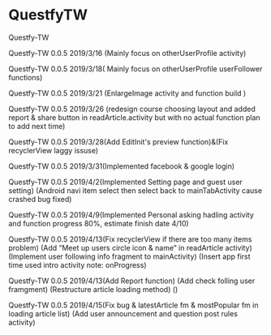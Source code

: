 # QuestfyTW
Questfy-TW

Questfy-TW 0.0.5 2019/3/16 (Mainly focus on otherUserProfile activity)

Questfy-TW 0.0.5 2019/3/18( Mainly focus on otherUserProfile userFollower functions)

Questfy-TW 0.0.5 2019/3/21 (EnlargeImage activity and function build )

Questfy-TW 0.0.5 2019/3/26 (redesign course choosing layout and added report & share button in readArticle.activity but with no actual function plan to add next time)

Questfy-TW 0.0.5 2019/3/28(Add EditInit's preview function)&(Fix recyclerView laggy issuse)

Questfy-TW 0.0.5 2019/3/31(Implemented facebook & google login)

Questfy-TW 0.0.5 2019/4/2(Implemented Setting page and guest user setting)
                          (Android navi item select then select back to mainTabActivity cause crashed bug fixed)

Questfy-TW 0.0.5 2019/4/9(Implemented Personal asking hadling activity and function progress 80%, estimate finish date 4/10)

Questfy-TW 0.0.5 2019/4/13(Fix recyclerView if there are too many items problem)
                            (Add “Meet up users circle icon & name” in readArticle activity)
                            (Implement user following info fragment to mainActivity)
                            (Insert app first time used intro activity note: onProgress)

Questfy-TW 0.0.5 2019/4/13(Add Report function)
                            (Add check folling user framgment)
                            (Restructure article loading method)
                            ()

Questfy-TW 0.0.5 2019/4/15(Fix bug & latestArticle fm & mostPopular fm in loading article list)
                           (Add user announcement and question post rules activity)










